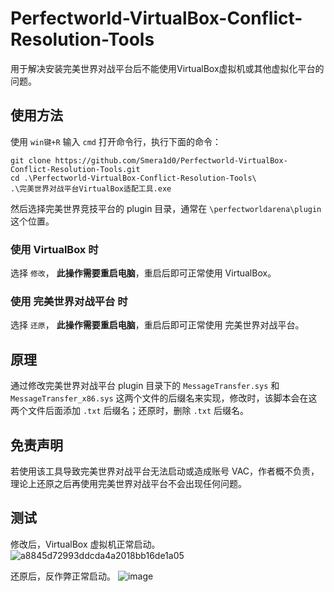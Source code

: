 # Perfectworld-VirtualBox-Conflict-Resolution-Tools
用于解决安装完美世界对战平台后不能使用VirtualBox虚拟机或其他虚拟化平台的问题。
## 使用方法
使用 `win键+R` 输入 `cmd` 打开命令行，执行下面的命令：
```shell
git clone https://github.com/Smera1d0/Perfectworld-VirtualBox-Conflict-Resolution-Tools.git
cd .\Perfectworld-VirtualBox-Conflict-Resolution-Tools\
.\完美世界对战平台VirtualBox适配工具.exe
```
然后选择完美世界竞技平台的 plugin 目录，通常在 `\perfectworldarena\plugin` 这个位置。
### 使用 VirtualBox 时
选择 `修改`， **此操作需要重启电脑**，重启后即可正常使用 VirtualBox。
### 使用 完美世界对战平台 时
选择 `还原`， **此操作需要重启电脑**，重启后即可正常使用 完美世界对战平台。

## 原理
通过修改完美世界对战平台 plugin 目录下的 `MessageTransfer.sys` 和 `MessageTransfer_x86.sys` 这两个文件的后缀名来实现，修改时，该脚本会在这两个文件后面添加 `.txt` 后缀名；还原时，删除 `.txt` 后缀名。

## 免责声明
若使用该工具导致完美世界对战平台无法启动或造成账号 VAC，作者概不负责，理论上还原之后再使用完美世界对战平台不会出现任何问题。

## 测试
修改后，VirtualBox 虚拟机正常启动。
![a8845d72993ddcda4a2018bb16de1a05](https://github.com/user-attachments/assets/3a13f788-bbd7-4cd8-b6f1-84bfac0582b5)


还原后，反作弊正常启动。
![image](https://github.com/user-attachments/assets/d817bcab-3f1d-46eb-bf1f-34489a3b91fe)
